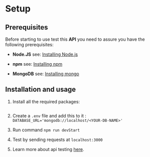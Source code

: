# Setup

## Prerequisites

Before starting to use test this **API** you need to assure you have the following
prerequisites:

* **Node.JS** see: [Installing Node.js](https://nodejs.org/)

* **npm** see: [Installing npm](https://www.npmjs.com/get-npm)

* **MongoDB** see: [Installing mongo](https://docs.mongodb.com/manual/installation/)

## Installation and usage

1. Install all the required packages: 
```npm
```
                                   
2. Create a ```.env``` file and add this to it :
```DATABASE_URL='mongodb://localhost/<YOUR-DB-NAME>' ```

3. Run command ```npm run devStart```

4. Test by sending requests at ```localhost:3000```

5. Learn more about api testing [here](https://www.guru99.com/testing-rest-api-manually.html). 